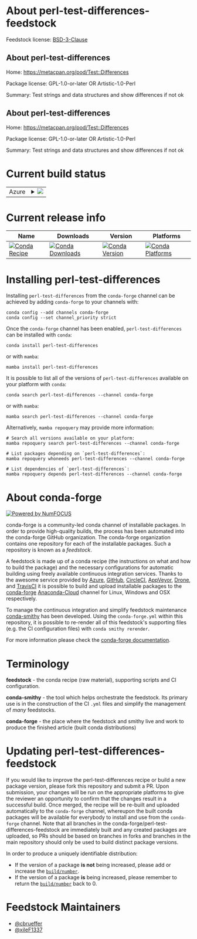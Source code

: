 About perl-test-differences-feedstock
=====================================

Feedstock license: [BSD-3-Clause](https://github.com/conda-forge/perl-test-differences-feedstock/blob/main/LICENSE.txt)


About perl-test-differences
---------------------------

Home: https://metacpan.org/pod/Test::Differences

Package license: GPL-1.0-or-later OR Artistic-1.0-Perl

Summary: Test strings and data structures and show differences if not ok

About perl-test-differences
---------------------------

Home: https://metacpan.org/pod/Test::Differences

Package license: GPL-1.0-or-later OR Artistic-1.0-Perl

Summary: Test strings and data structures and show differences if not ok

Current build status
====================


<table>
    
  <tr>
    <td>Azure</td>
    <td>
      <details>
        <summary>
          <a href="https://dev.azure.com/conda-forge/feedstock-builds/_build/latest?definitionId=17804&branchName=main">
            <img src="https://dev.azure.com/conda-forge/feedstock-builds/_apis/build/status/perl-test-differences-feedstock?branchName=main">
          </a>
        </summary>
        <table>
          <thead><tr><th>Variant</th><th>Status</th></tr></thead>
          <tbody><tr>
              <td>linux_64</td>
              <td>
                <a href="https://dev.azure.com/conda-forge/feedstock-builds/_build/latest?definitionId=17804&branchName=main">
                  <img src="https://dev.azure.com/conda-forge/feedstock-builds/_apis/build/status/perl-test-differences-feedstock?branchName=main&jobName=linux&configuration=linux%20linux_64_" alt="variant">
                </a>
              </td>
            </tr><tr>
              <td>osx_64</td>
              <td>
                <a href="https://dev.azure.com/conda-forge/feedstock-builds/_build/latest?definitionId=17804&branchName=main">
                  <img src="https://dev.azure.com/conda-forge/feedstock-builds/_apis/build/status/perl-test-differences-feedstock?branchName=main&jobName=osx&configuration=osx%20osx_64_" alt="variant">
                </a>
              </td>
            </tr>
          </tbody>
        </table>
      </details>
    </td>
  </tr>
</table>

Current release info
====================

| Name | Downloads | Version | Platforms |
| --- | --- | --- | --- |
| [![Conda Recipe](https://img.shields.io/badge/recipe-perl--test--differences-green.svg)](https://anaconda.org/conda-forge/perl-test-differences) | [![Conda Downloads](https://img.shields.io/conda/dn/conda-forge/perl-test-differences.svg)](https://anaconda.org/conda-forge/perl-test-differences) | [![Conda Version](https://img.shields.io/conda/vn/conda-forge/perl-test-differences.svg)](https://anaconda.org/conda-forge/perl-test-differences) | [![Conda Platforms](https://img.shields.io/conda/pn/conda-forge/perl-test-differences.svg)](https://anaconda.org/conda-forge/perl-test-differences) |

Installing perl-test-differences
================================

Installing `perl-test-differences` from the `conda-forge` channel can be achieved by adding `conda-forge` to your channels with:

```
conda config --add channels conda-forge
conda config --set channel_priority strict
```

Once the `conda-forge` channel has been enabled, `perl-test-differences` can be installed with `conda`:

```
conda install perl-test-differences
```

or with `mamba`:

```
mamba install perl-test-differences
```

It is possible to list all of the versions of `perl-test-differences` available on your platform with `conda`:

```
conda search perl-test-differences --channel conda-forge
```

or with `mamba`:

```
mamba search perl-test-differences --channel conda-forge
```

Alternatively, `mamba repoquery` may provide more information:

```
# Search all versions available on your platform:
mamba repoquery search perl-test-differences --channel conda-forge

# List packages depending on `perl-test-differences`:
mamba repoquery whoneeds perl-test-differences --channel conda-forge

# List dependencies of `perl-test-differences`:
mamba repoquery depends perl-test-differences --channel conda-forge
```


About conda-forge
=================

[![Powered by
NumFOCUS](https://img.shields.io/badge/powered%20by-NumFOCUS-orange.svg?style=flat&colorA=E1523D&colorB=007D8A)](https://numfocus.org)

conda-forge is a community-led conda channel of installable packages.
In order to provide high-quality builds, the process has been automated into the
conda-forge GitHub organization. The conda-forge organization contains one repository
for each of the installable packages. Such a repository is known as a *feedstock*.

A feedstock is made up of a conda recipe (the instructions on what and how to build
the package) and the necessary configurations for automatic building using freely
available continuous integration services. Thanks to the awesome service provided by
[Azure](https://azure.microsoft.com/en-us/services/devops/), [GitHub](https://github.com/),
[CircleCI](https://circleci.com/), [AppVeyor](https://www.appveyor.com/),
[Drone](https://cloud.drone.io/welcome), and [TravisCI](https://travis-ci.com/)
it is possible to build and upload installable packages to the
[conda-forge](https://anaconda.org/conda-forge) [Anaconda-Cloud](https://anaconda.org/)
channel for Linux, Windows and OSX respectively.

To manage the continuous integration and simplify feedstock maintenance
[conda-smithy](https://github.com/conda-forge/conda-smithy) has been developed.
Using the ``conda-forge.yml`` within this repository, it is possible to re-render all of
this feedstock's supporting files (e.g. the CI configuration files) with ``conda smithy rerender``.

For more information please check the [conda-forge documentation](https://conda-forge.org/docs/).

Terminology
===========

**feedstock** - the conda recipe (raw material), supporting scripts and CI configuration.

**conda-smithy** - the tool which helps orchestrate the feedstock.
                   Its primary use is in the construction of the CI ``.yml`` files
                   and simplify the management of *many* feedstocks.

**conda-forge** - the place where the feedstock and smithy live and work to
                  produce the finished article (built conda distributions)


Updating perl-test-differences-feedstock
========================================

If you would like to improve the perl-test-differences recipe or build a new
package version, please fork this repository and submit a PR. Upon submission,
your changes will be run on the appropriate platforms to give the reviewer an
opportunity to confirm that the changes result in a successful build. Once
merged, the recipe will be re-built and uploaded automatically to the
`conda-forge` channel, whereupon the built conda packages will be available for
everybody to install and use from the `conda-forge` channel.
Note that all branches in the conda-forge/perl-test-differences-feedstock are
immediately built and any created packages are uploaded, so PRs should be based
on branches in forks and branches in the main repository should only be used to
build distinct package versions.

In order to produce a uniquely identifiable distribution:
 * If the version of a package **is not** being increased, please add or increase
   the [``build/number``](https://docs.conda.io/projects/conda-build/en/latest/resources/define-metadata.html#build-number-and-string).
 * If the version of a package **is** being increased, please remember to return
   the [``build/number``](https://docs.conda.io/projects/conda-build/en/latest/resources/define-metadata.html#build-number-and-string)
   back to 0.

Feedstock Maintainers
=====================

* [@cbrueffer](https://github.com/cbrueffer/)
* [@xileF1337](https://github.com/xileF1337/)

